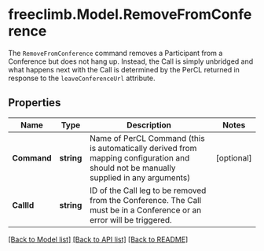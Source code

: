 # freeclimb.Model.RemoveFromConference
The `RemoveFromConference` command removes a Participant from a Conference but does not hang up. Instead, the Call is simply unbridged and what happens next with the Call is determined by the PerCL returned in response to the `leaveConferenceUrl` attribute.

## Properties

Name | Type | Description | Notes
------------ | ------------- | ------------- | -------------
**Command** | **string** | Name of PerCL Command (this is automatically derived from mapping configuration and should not be manually supplied in any arguments) | [optional] 
**CallId** | **string** | ID of the Call leg to be removed from the Conference. The Call must be in a Conference or an error will be triggered. | 

[[Back to Model list]](../README.md#documentation-for-models) [[Back to API list]](../README.md#documentation-for-api-endpoints) [[Back to README]](../README.md)

